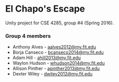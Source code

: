 # El Chapo's Escape
Unity project for CSE 4285, group #4 (Spring 2016).
### Group 4 members
* Anthony Alves - aalves2012@my.fit.edu
* Borja Canseco - bcanseco2014@my.fit.edu
* Adam Hill - ahill2013@my.fit.edu
* Waylon Hudson - whudson2014@my.fit.edu
* Allison Pinther - apinther2013@my.fit.edu
* Dexter Wiley - dwiley2012@my.fit.edu
